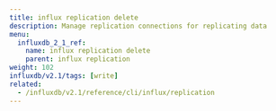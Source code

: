 ```yaml
---
title: influx replication delete
description: Manage replication connections for replicating data
menu:
  influxdb_2_1_ref:
    name: influx replication delete
    parent: influx replication
weight: 102
influxdb/v2.1/tags: [write]
related:
  - /influxdb/v2.1/reference/cli/influx/replication
---
```


